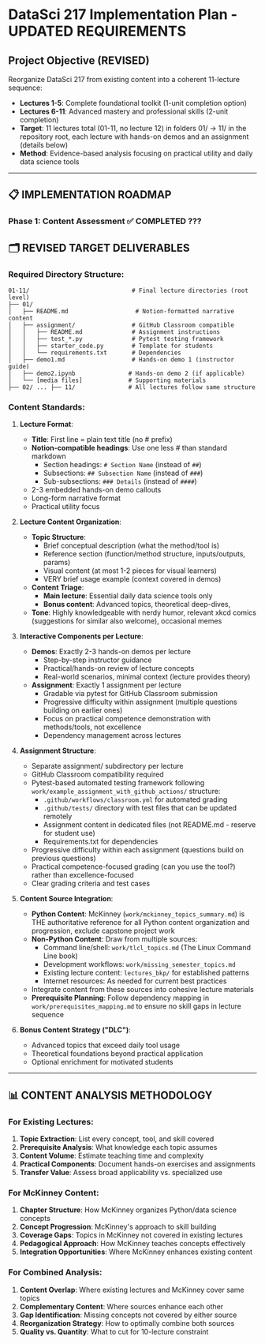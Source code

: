 # DataSci 217 Implementation Plan - UPDATED REQUIREMENTS

## Project Objective (REVISED)
Reorganize DataSci 217 from existing content into a coherent 11-lecture sequence:
- **Lectures 1-5**: Complete foundational toolkit (1-unit completion option)  
- **Lectures 6-11**: Advanced mastery and professional skills (2-unit completion)
- **Target**: 11 lectures total (01-11, no lecture 12) in folders 01/ -> 11/ in the repository root, each lecture with hands-on demos and an assignment (details below)
- **Method**: Evidence-based analysis focusing on practical utility and daily data science tools

---

## 📋 **IMPLEMENTATION ROADMAP**

### **Phase 1: Content Assessment** ✅ COMPLETED ???

## 🗂️ **REVISED TARGET DELIVERABLES**

### **Required Directory Structure**:
```
01-11/                             # Final lecture directories (root level)
├── 01/
│   ├── README.md                   # Notion-formatted narrative content
│   ├── assignment/                # GitHub Classroom compatible
│   │   ├── README.md              # Assignment instructions
│   │   ├── test_*.py              # Pytest testing framework  
│   │   ├── starter_code.py        # Template for students
│   │   └── requirements.txt       # Dependencies
│   ├── demo1.md                   # Hands-on demo 1 (instructor guide)
│   ├── demo2.ipynb               # Hands-on demo 2 (if applicable)
│   └── [media files]             # Supporting materials
├── 02/ ... ├── 11/               # All lectures follow same structure
```

### **Content Standards**:

1. **Lecture Format**:
   - **Title**: First line = plain text title (no # prefix)
   - **Notion-compatible headings**: Use one less # than standard markdown
     * Section headings: `# Section Name` (instead of `##`)
     * Subsections: `## Subsection Name` (instead of `###`)
     * Sub-subsections: `### Details` (instead of `####`)
   - 2-3 embedded hands-on demo callouts
   - Long-form narrative format
   - Practical utility focus

2. **Lecture Content Organization**:
   - **Topic Structure**:
     * Brief conceptual description (what the method/tool is)
     * Reference section (function/method structure, inputs/outputs, params)
     * Visual content (at most 1-2 pieces for visual learners)
     * VERY brief usage example (context covered in demos)
   - **Content Triage**:
     * **Main lecture**: Essential daily data science tools only
     * **Bonus content**: Advanced topics, theoretical deep-dives, 
   - **Tone**: Highly knowledgeable with nerdy humor, relevant xkcd comics (suggestions for similar also welcome), occasional memes

3. **Interactive Components per Lecture**:
   - **Demos**: Exactly 2-3 hands-on demos per lecture
     * Step-by-step instructor guidance
     * Practical/hands-on review of lecture concepts
     * Real-world scenarios, minimal context (lecture provides theory)
   - **Assignment**: Exactly 1 assignment per lecture
     * Gradable via pytest for GitHub Classroom submission
     * Progressive difficulty within assignment (multiple questions building on earlier ones)
     * Focus on practical competence demonstration with methods/tools, not excellence
     * Dependency management across lectures

4. **Assignment Structure**:
   - Separate assignment/ subdirectory per lecture
   - GitHub Classroom compatibility required
   - Pytest-based automated testing framework following `work/example_assignment_with_github_actions/` structure:
     * `.github/workflows/classroom.yml` for automated grading
     * `.github/tests/` directory with test files that can be updated remotely
     * Assignment content in dedicated files (not README.md - reserve for student use)
     * Requirements.txt for dependencies
   - Progressive difficulty within each assignment (questions build on previous questions)
   - Practical competence-focused grading (can you use the tool?) rather than excellence-focused
   - Clear grading criteria and test cases

5. **Content Source Integration**:
   - **Python Content**: McKinney (`work/mckinney_topics_summary.md`) is THE authoritative reference for all Python content organization and progression, exclude capstone project work
   - **Non-Python Content**: Draw from multiple sources:
     * Command line/shell: `work/tlcl_topics.md` (The Linux Command Line book)
     * Development workflows: `work/missing_semester_topics.md`
     * Existing lecture content: `lectures_bkp/` for established patterns
     * Internet resources: As needed for current best practices
   - Integrate content from these sources into cohesive lecture materials
   - **Prerequisite Planning**: Follow dependency mapping in `work/prerequisites_mapping.md` to ensure no skill gaps in lecture sequence

6. **Bonus Content Strategy ("DLC")**:
   - Advanced topics that exceed daily tool usage
   - Theoretical foundations beyond practical application
   - Optional enrichment for motivated students

---

## 📊 **CONTENT ANALYSIS METHODOLOGY**

### **For Existing Lectures**:
1. **Topic Extraction**: List every concept, tool, and skill covered
2. **Prerequisite Analysis**: What knowledge each topic assumes
3. **Content Volume**: Estimate teaching time and complexity
4. **Practical Components**: Document hands-on exercises and assignments
5. **Transfer Value**: Assess broad applicability vs. specialized use

### **For McKinney Content**:
1. **Chapter Structure**: How McKinney organizes Python/data science concepts
2. **Concept Progression**: McKinney's approach to skill building
3. **Coverage Gaps**: Topics in McKinney not covered in existing lectures
4. **Pedagogical Approach**: How McKinney teaches concepts effectively
5. **Integration Opportunities**: Where McKinney enhances existing content

### **For Combined Analysis**:
1. **Content Overlap**: Where existing lectures and McKinney cover same topics
2. **Complementary Content**: Where sources enhance each other
3. **Gap Identification**: Missing concepts not covered by either source
4. **Reorganization Strategy**: How to optimally combine both sources
5. **Quality vs. Quantity**: What to cut for 10-lecture constraint
